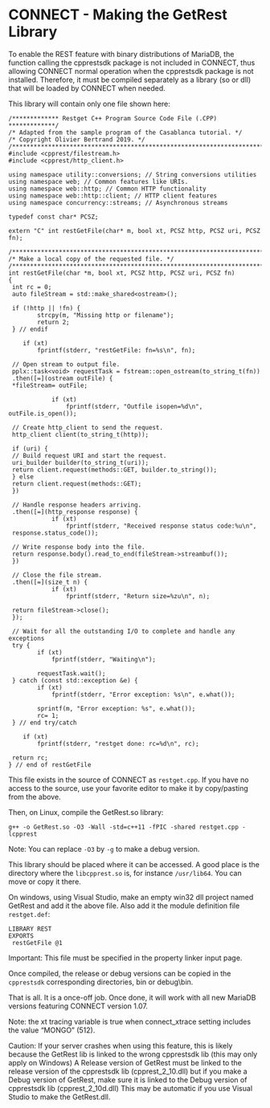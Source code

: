 # CONNECT - Making the GetRest Library

To enable the REST feature with binary distributions of MariaDB, the function calling the cpprestsdk package is not included in CONNECT, thus allowing CONNECT normal operation when the cpprestsdk package is not installed. Therefore, it must be compiled separately as a library (so or dll) that will be loaded by CONNECT when needed.

This library will contain only one file shown here:

```
/************* Restget C++ Program Source Code File (.CPP) *************/
/* Adapted from the sample program of the Casablanca tutorial. */
/* Copyright Olivier Bertrand 2019. */
/***********************************************************************/
#include <cpprest/filestream.h>
#include <cpprest/http_client.h>

using namespace utility::conversions; // String conversions utilities
using namespace web; // Common features like URIs.
using namespace web::http; // Common HTTP functionality
using namespace web::http::client; // HTTP client features
using namespace concurrency::streams; // Asynchronous streams

typedef const char* PCSZ;

extern "C" int restGetFile(char* m, bool xt, PCSZ http, PCSZ uri, PCSZ fn);

/***********************************************************************/
/* Make a local copy of the requested file. */
/***********************************************************************/
int restGetFile(char *m, bool xt, PCSZ http, PCSZ uri, PCSZ fn)
{
 int rc = 0;
 auto fileStream = std::make_shared<ostream>();

 if (!http || !fn) {
		strcpy(m, "Missing http or filename");
		return 2;
 } // endif

	if (xt)
		fprintf(stderr, "restGetFile: fn=%s\n", fn);

 // Open stream to output file.
 pplx::task<void> requestTask = fstream::open_ostream(to_string_t(fn))
 .then([=](ostream outFile) {
 *fileStream= outFile;

			if (xt)
				fprintf(stderr, "Outfile isopen=%d\n", outFile.is_open());

 // Create http_client to send the request.
 http_client client(to_string_t(http));

 if (uri) {
 // Build request URI and start the request.
 uri_builder builder(to_string_t(uri));
 return client.request(methods::GET, builder.to_string());
 } else
 return client.request(methods::GET);
 })

 // Handle response headers arriving.
 .then([=](http_response response) {
			if (xt)
				fprintf(stderr, "Received response status code:%u\n",
 response.status_code());

 // Write response body into the file.
 return response.body().read_to_end(fileStream->streambuf());
 })

 // Close the file stream.
 .then([=](size_t n) {
			if (xt)
				fprintf(stderr, "Return size=%zu\n", n);

 return fileStream->close();
 });

 // Wait for all the outstanding I/O to complete and handle any exceptions
 try {
		if (xt)
			fprintf(stderr, "Waiting\n");

		requestTask.wait();
 } catch (const std::exception &e) {
		if (xt)
			fprintf(stderr, "Error exception: %s\n", e.what());

		sprintf(m, "Error exception: %s", e.what());
		rc= 1;
 } // end try/catch

	if (xt)
		fprintf(stderr, "restget done: rc=%d\n", rc);

 return rc;
} // end of restGetFile
```

This file exists in the source of CONNECT as `restget.cpp`. If you have no access to the source, use your favorite editor to make it by copy/pasting from the above.

Then, on Linux, compile the GetRest.so library:

```
g++ -o GetRest.so -O3 -Wall -std=c++11 -fPIC -shared restget.cpp -lcpprest
```

Note: You can replace `-O3` by `-g` to make a debug version.

This library should be placed where it can be accessed. A good place is the directory where the `libcpprest.so` is, for instance `/usr/lib64`. You can move or copy it there.

On windows, using Visual Studio, make an empty win32 dll project named GetRest and add it the above file. Also add it the module definition file `restget.def`:

```
LIBRARY REST
EXPORTS
 restGetFile @1
```

Important: This file must be specified in the property linker input page.

Once compiled, the release or debug versions can be copied in the `cpprestsdk` corresponding directories, bin or debug\bin.

That is all. It is a once-off job. Once done, it will work with all new MariaDB versions featuring CONNECT version 1.07.

Note: the xt tracing variable is true when connect_xtrace setting includes the value “MONGO” (512).

Caution: If your server crashes when using this feature, this is likely because the GetRest lib is linked to the wrong cpprestsdk lib (this may only apply on Windows)
A Release version of GetRest must be linked to the release version of the cpprestsdk lib (cpprest_2_10.dll) but if you make a Debug version of GetRest, make sure it is linked to the Debug version of cpprestsdk lib (cpprest_2_10d.dll)
This may be automatic if you use Visual Studio to make the GetRest.dll.